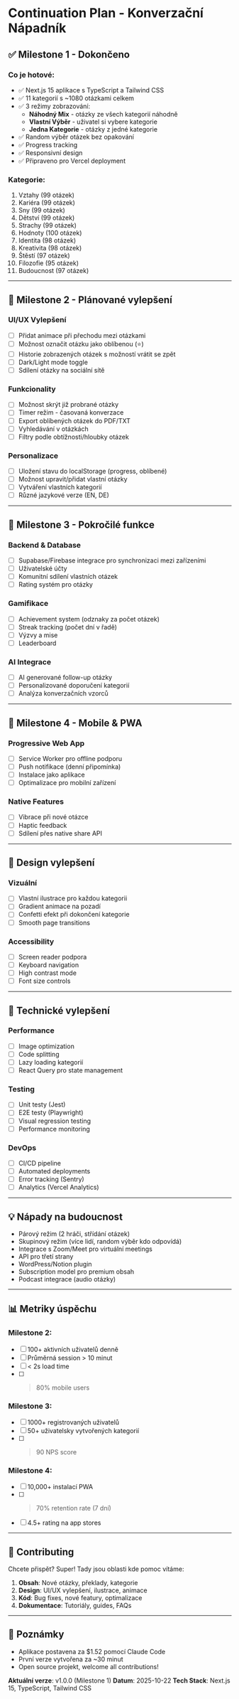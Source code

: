 # Continuation Plan - Konverzační Nápadník

## ✅ Milestone 1 - Dokončeno

### Co je hotové:
- ✅ Next.js 15 aplikace s TypeScript a Tailwind CSS
- ✅ 11 kategorií s ~1080 otázkami celkem
- ✅ 3 režimy zobrazování:
  - **Náhodný Mix** - otázky ze všech kategorií náhodně
  - **Vlastní Výběr** - uživatel si vybere kategorie
  - **Jedna Kategorie** - otázky z jedné kategorie
- ✅ Random výběr otázek bez opakování
- ✅ Progress tracking
- ✅ Responsivní design
- ✅ Připraveno pro Vercel deployment

### Kategorie:
1. Vztahy (99 otázek)
2. Kariéra (99 otázek)
3. Sny (99 otázek)
4. Dětství (99 otázek)
5. Strachy (99 otázek)
6. Hodnoty (100 otázek)
7. Identita (98 otázek)
8. Kreativita (98 otázek)
9. Štěstí (97 otázek)
10. Filozofie (95 otázek)
11. Budoucnost (97 otázek)

---

## 🎯 Milestone 2 - Plánované vylepšení

### UI/UX Vylepšení
- [ ] Přidat animace při přechodu mezi otázkami
- [ ] Možnost označit otázku jako oblíbenou (⭐)
- [ ] Historie zobrazených otázek s možností vrátit se zpět
- [ ] Dark/Light mode toggle
- [ ] Sdílení otázky na sociální sítě

### Funkcionality
- [ ] Možnost skrýt již probrané otázky
- [ ] Timer režim - časovaná konverzace
- [ ] Export oblíbených otázek do PDF/TXT
- [ ] Vyhledávání v otázkách
- [ ] Filtry podle obtížnosti/hloubky otázek

### Personalizace
- [ ] Uložení stavu do localStorage (progress, oblíbené)
- [ ] Možnost upravit/přidat vlastní otázky
- [ ] Vytváření vlastních kategorií
- [ ] Různé jazykové verze (EN, DE)

---

## 🚀 Milestone 3 - Pokročilé funkce

### Backend & Database
- [ ] Supabase/Firebase integrace pro synchronizaci mezi zařízeními
- [ ] Uživatelské účty
- [ ] Komunitní sdílení vlastních otázek
- [ ] Rating systém pro otázky

### Gamifikace
- [ ] Achievement system (odznaky za počet otázek)
- [ ] Streak tracking (počet dní v řadě)
- [ ] Výzvy a mise
- [ ] Leaderboard

### AI Integrace
- [ ] AI generované follow-up otázky
- [ ] Personalizované doporučení kategorií
- [ ] Analýza konverzačních vzorců

---

## 📱 Milestone 4 - Mobile & PWA

### Progressive Web App
- [ ] Service Worker pro offline podporu
- [ ] Push notifikace (denní připomínka)
- [ ] Instalace jako aplikace
- [ ] Optimalizace pro mobilní zařízení

### Native Features
- [ ] Vibrace při nové otázce
- [ ] Haptic feedback
- [ ] Sdílení přes native share API

---

## 🎨 Design vylepšení

### Vizuální
- [ ] Vlastní ilustrace pro každou kategorii
- [ ] Gradient animace na pozadí
- [ ] Confetti efekt při dokončení kategorie
- [ ] Smooth page transitions

### Accessibility
- [ ] Screen reader podpora
- [ ] Keyboard navigation
- [ ] High contrast mode
- [ ] Font size controls

---

## 🔧 Technické vylepšení

### Performance
- [ ] Image optimization
- [ ] Code splitting
- [ ] Lazy loading kategorií
- [ ] React Query pro state management

### Testing
- [ ] Unit testy (Jest)
- [ ] E2E testy (Playwright)
- [ ] Visual regression testing
- [ ] Performance monitoring

### DevOps
- [ ] CI/CD pipeline
- [ ] Automated deployments
- [ ] Error tracking (Sentry)
- [ ] Analytics (Vercel Analytics)

---

## 💡 Nápady na budoucnost

- Párový režim (2 hráči, střídání otázek)
- Skupinový režim (více lidí, random výběr kdo odpovídá)
- Integrace s Zoom/Meet pro virtuální meetings
- API pro třetí strany
- WordPress/Notion plugin
- Subscription model pro premium obsah
- Podcast integrace (audio otázky)

---

## 📊 Metriky úspěchu

### Milestone 2:
- [ ] 100+ aktivních uživatelů denně
- [ ] Průměrná session > 10 minut
- [ ] < 2s load time
- [ ] > 80% mobile users

### Milestone 3:
- [ ] 1000+ registrovaných uživatelů
- [ ] 50+ uživatelsky vytvořených kategorií
- [ ] > 90 NPS score

### Milestone 4:
- [ ] 10,000+ instalací PWA
- [ ] > 70% retention rate (7 dní)
- [ ] 4.5+ rating na app stores

---

## 🤝 Contributing

Chcete přispět? Super! Tady jsou oblasti kde pomoc vítáme:

1. **Obsah**: Nové otázky, překlady, kategorie
2. **Design**: UI/UX vylepšení, ilustrace, animace
3. **Kód**: Bug fixes, nové featury, optimalizace
4. **Dokumentace**: Tutoriály, guides, FAQs

---

## 📝 Poznámky

- Aplikace postavena za $1.52 pomocí Claude Code
- První verze vytvořena za ~30 minut
- Open source projekt, welcome all contributions!

**Aktuální verze**: v1.0.0 (Milestone 1)
**Datum**: 2025-10-22
**Tech Stack**: Next.js 15, TypeScript, Tailwind CSS
